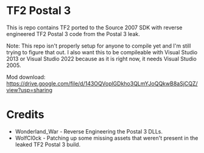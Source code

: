 TF2 Postal 3
==
This is repo contains TF2 ported to the Source 2007 SDK with reverse engineered TF2 Postal 3 code from the Postal 3 leak.

Note: This repo isn't properly setup for anyone to compile yet and I'm still trying to figure that out.
I also want this to be compileable with Visual Studio 2013 or Visual Studio 2022 because as it is right now, it needs Visual Studio 2005.

Mod download: https://drive.google.com/file/d/143OQVoplGDkho3QLmYJoQQkwB8aSjCQZ/view?usp=sharing

Credits
==
* Wonderland_War - Reverse Engineering the Postal 3 DLLs.
* WolfCl0ck - Patching up some missing assets that weren't present in the leaked TF2 Postal 3 build.
